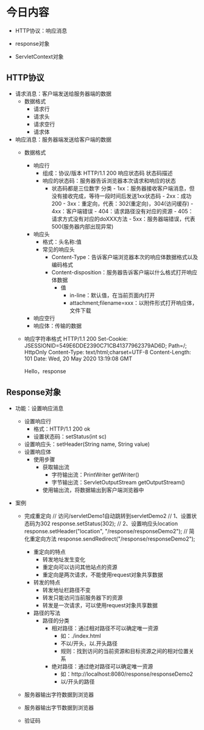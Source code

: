 # 今日内容
- HTTP协议：响应消息

- response对象

- ServletContext对象

## HTTP协议
- 请求消息：客户端发送给服务器端的数据
    - 数据格式
        - 请求行
        - 请求头
        - 请求空行
        - 请求体
- 响应消息：服务器端发送给客户端的数据
    - 数据格式
        - 响应行
            - 组成：协议/版本 HTTP/1.1 200 响应状态码 状态码描述
            - 响应的状态码：服务器告诉浏览器本次请求和响应的状态
                - 状态码都是三位数字
                     分类
                        - 1xx：服务器接收客户端消息，但没有接收完成，等待一段时间后发送1xx状态码
                        - 2xx：成功200
                        - 3xx：重定向，代表：302(重定向)，304(访问缓存)
                        - 4xx：客户端错误
                            - 404：请求路径没有对应的资源
                            - 405：请求方式没有对应的doXXX方法
                        - 5xx：服务器端错误，代表500(服务器内部出现异常)
        - 响应头
            - 格式：头名称:值
            - 常见的响应头
                - Content-Type：告诉客户端浏览器本次的响应体数据格式以及编码格式
                - Content-disposition：服务器告诉客户端以什么格式打开响应体数据
                    - 值
                        - in-line：默认值，在当前页面内打开
                        - attachment;filename=xxx：以附件形式打开响应体，文件下载
        - 响应空行
        - 响应体：传输的数据
    - 响应字符串格式
        HTTP/1.1 200 
        Set-Cookie: JSESSIONID=549E6DDE2390C71CB41377962379AD6D; Path=/; HttpOnly
        Content-Type: text/html;charset=UTF-8
        Content-Length: 101
        Date: Wed, 20 May 2020 13:19:08 GMT
        
        <html>
          <head>
            <title>$Title$</title>
          </head>
          <body>
          Hello，response
          </body>
        </html>
        
## Response对象
- 功能：设置响应消息
    - 设置响应行
        - 格式：HTTP/1.1 200 ok
        - 设置状态码：setStatus(int sc)
    - 设置响应头：setHeader(String name, String value)
    - 设置响应体
        - 使用步骤
            - 获取输出流
                - 字符输出流：PrintWriter getWriter()
                - 字节输出流：ServletOutputStream getOutputStream()
            - 使用输出流，将数据输出到客户端浏览器中

- 案例
    - 完成重定向
        // 访问/servletDemo1自动跳转到servletDemo2
            // 1、设置状态码为302
        response.setStatus(302);
            // 2、设置响应头location
        response.setHeader("location", "/response/responseDemo2");
        // 简化重定向方法
        response.sendRedirect("/response/responseDemo2");
        - 重定向的特点
            - 转发地址发生变化
            - 重定向可以访问其他站点的资源
            - 重定向是两次请求，不能使用request对象共享数据
        - 转发的特点
            - 转发地址栏路径不变
            - 转发只能访问当前服务器下的资源
            - 转发是一次请求，可以使用request对象共享数据
        - 路径的写法
            - 路径的分类
                - 相对路径：通过相对路径不可以确定唯一资源
                    - 如：./index.html
                    - 不以/开头，以.开头路径
                    - 规则：找到访问的当前资源和目标资源之间的相对位置关系
                - 绝对路径：通过绝对路径可以确定唯一资源
                    - 如：http://localhost:8080/response/responseDemo2
                    - 以/开头的路径
                    
                
    - 服务器输出字符数据到浏览器
    - 服务器输出字节数据到浏览器
    - 验证码